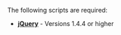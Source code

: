The following scripts are required:

* **[jQuery](https://github.com/jquery/jquery)** - Versions 1.4.4 or higher